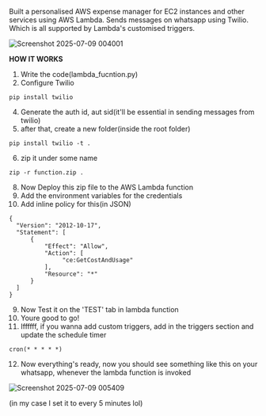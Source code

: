 Built a personalised AWS expense manager for EC2 instances and other services using AWS Lambda.
Sends messages on whatsapp using Twilio.
Which is all supported by Lambda's customised triggers.


![Screenshot 2025-07-09 004001](https://github.com/user-attachments/assets/8d5ca779-63ee-423e-bb53-8e97076ae62f)

**HOW IT WORKS**
1. Write the code(lambda_fucntion.py)
2. Configure Twilio 
```
pip install twilio
```
4. Generate the auth id, aut sid(it'll be essential in sending messages from twilio)
5. after that, create a new folder(inside the root folder)
```
pip install twilio -t .
   ```
6. zip it under some name 
```
zip -r function.zip .
```
8. Now Deploy this zip file to the AWS Lambda function
9. Add the environment variables for the credentials
10. Add inline policy for this(in JSON)
  ```
{
	"Version": "2012-10-17",
	"Statement": [
		{
			"Effect": "Allow",
			"Action": [
		         "ce:GetCostAndUsage"
			],
			"Resource": "*"
		}
	]
} 
```
9. Now Test it on the 'TEST' tab in lambda function
10. Youre good to go!
11. Iffffff, if you wanna add custom triggers, add in the triggers section and update the schedule timer
```
cron(* * * * *)
```
12. Now everything's ready, now you should see something like this on your whatsapp, whenever the lambda function is invoked
    
![Screenshot 2025-07-09 005409](https://github.com/user-attachments/assets/4083a006-a250-46ac-b81d-a1e23f2e1240)

(in my case I set it to every 5 minutes lol)

   

 
